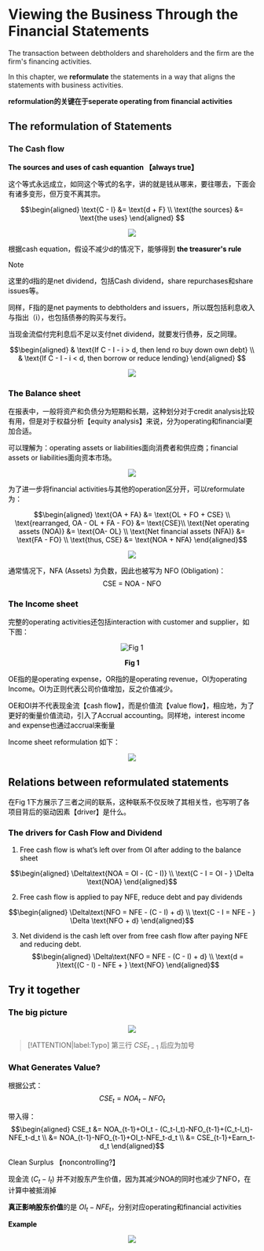 # Viewing the Business Through the Financial Statements

The transaction between debtholders and shareholders and the firm are the firm's financing activities.

In this chapter, we **reformulate** the statements in a way that aligns the statements with business activities.

**reformulation的关键在于seperate operating from financial activities**

## The reformulation of Statements

### The Cash flow

<mark>

**The sources and uses of cash equantion 【always true】**
</mark>

这个等式永远成立，如同这个等式的名字，讲的就是钱从哪来，要往哪去，下面会有诸多变形，但万变不离其宗。

$$\begin{aligned}
\text{C - I} &= \text{d + F} \\
\text{the sources} &= \text{the uses}
\end{aligned}
$$

<div align = 'center'>

![](../image/20230327FS1.png)
</div>

根据cash equation，假设不减少d的情况下，能够得到 **the treasurer's rule**

> [!NOTE]
> 这里的d指的是net dividend，包括Cash dividend，share repurchases和share issues等。
>
> 同样，F指的是net payments to debtholders and issuers，所以既包括利息收入与指出（i），也包括债券的购买与发行。
>
> 当现金流偿付完利息后不足以支付net dividend，就要发行债券，反之同理。

$$\begin{aligned}
& \text{If C - I - i > d, then lend ro buy down own debt} \\
& \text{If C - I - i < d, then borrow or reduce lending}
\end{aligned}
$$

<div align = 'center'>

![](../image/20230327FS5.png)
</div>

### The Balance sheet

在报表中，一般将资产和负债分为短期和长期，这种划分对于credit analysis比较有用，但是对于权益分析【equity analysis】来说，分为operating和financial更加合适。

可以理解为：operating assets or liabilities面向消费者和供应商；financial assets or liabilities面向资本市场。

<div align = 'center'>

![](../image/20230327FS2.png)
</div>

为了进一步将financial activities与其他的operation区分开，可以reformulate为：

$$\begin{aligned}
\text{OA + FA} &= \text{OL + FO + CSE} \\
\text{rearranged, OA - OL + FA - FO} &= \text{CSE}\\
\text{Net operating assets (NOA)} &= \text{OA- OL} \\
\text{Net financial assets (NFA)} &= \text{FA - FO} \\
\text{thus, CSE} &= \text{NOA + NFA}
\end{aligned}$$

<div align = 'center'>

![](../image/20230327FS4.png)
</div>

通常情况下，$\text{NFA (Assets)}$ 为负数，因此也被写为 $\text{NFO (Obligation)}$：
$$
\text{CSE = NOA - NFO}
$$

### The Income sheet

完整的operating activities还包括interaction with customer and supplier，如下图：

<div align = 'center'>

![](../image/20230327FS3.png "Fig 1")
<br>

**Fig 1**
</div>

OE指的是operating expense，OR指的是operating revenue，OI为operating Income。OI为正则代表公司价值增加，反之价值减少。

OE和OI并不代表现金流【cash flow】，而是价值流【value flow】，相应地，为了更好的衡量价值流动，引入了Accrual accounting。同样地，interest income and expense也通过accrual来衡量

Income sheet reformulation 如下：
<div align = 'center'>

![](../image/20230327FS6.png)
</div>

## Relations between reformulated statements

在Fig 1下方展示了三者之间的联系，这种联系不仅反映了其相关性，也写明了各项目背后的驱动因素【driver】是什么。

### The drivers for Cash Flow and Dividend

1. Free cash flow is what’s left over from OI after adding to the balance sheet

$$\begin{aligned}
\Delta\text{NOA = OI - (C - I)} \\
\text{C - I = OI - } \Delta \text{NOA}
\end{aligned}$$

2. Free cash flow is applied to pay $\text{NFE}$, reduce debt and pay dividends

$$\begin{aligned}
\Delta\text{NFO = NFE - (C - I) + d} \\
\text{C - I = NFE - } \Delta \text{NFO + d}
\end{aligned}$$

3. Net dividend is the cash left over from free cash flow after paying $\text{NFE}$ and reducing debt.
$$\begin{aligned}
\Delta\text{NFO = NFE - (C - I) + d} \\
\text{d = }\text{(C - I) - NFE + } \text{NFO}
\end{aligned}$$

## Try it together
### The big picture

<div align = 'center'>

![](../image/20230327FS7.png)
</div>

> [!ATTENTION|label:Typo]
> 第三行 $CSE_{t-1}$ 后应为加号

### What Generates Value?

根据公式：
$$
CSE_t = NOA_t - NFO_t
$$

带入得：
$$\begin{aligned}
CSE_t &= NOA_{t-1}+OI_t - (C_t-I_t)-NFO_{t-1}+(C_t-I_t)-NFE_t-d_t \\
&= NOA_{t-1}-NFO_{t-1}+OI_t-NFE_t-d_t \\
&= CSE_{t-1}+Earn_t-d_t
\end{aligned}$$

Clean Surplus 【noncontrolling?】

现金流 $(C_t-I_t)$ 并不对股东产生价值，因为其减少NOA的同时也减少了NFO，在计算中被抵消掉

**真正影响股东价值**的是 $OI_t-NFE_t$，分别对应operating和financial activities

**Example**

<div align = 'center'>

![](../image/20230327FS8.png)
</div>
